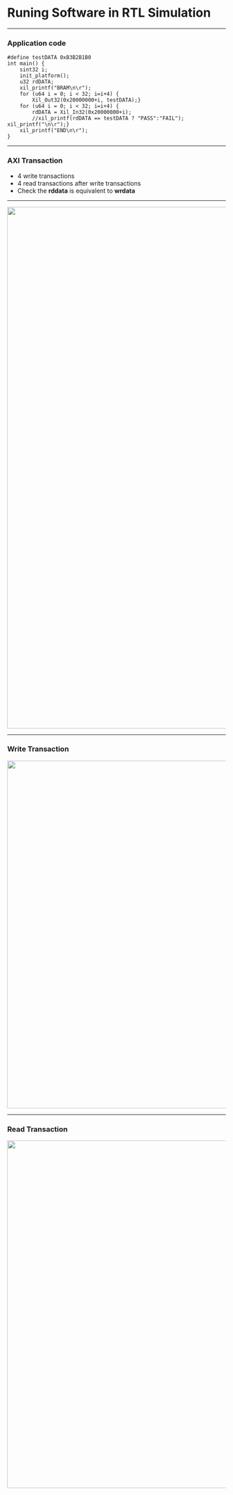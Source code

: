 # Runing Software in RTL Simulation

---
### Application code
```
#define testDATA 0xB3B2B1B0
int main() {
    sint32 i;
    init_platform();
    u32 rdDATA;
    xil_printf("BRAM\n\r");
    for (u64 i = 0; i < 32; i=i+4) {
        Xil_Out32(0x20000000+i, testDATA);}
    for (u64 i = 0; i < 32; i=i+4) {
        rdDATA = Xil_In32(0x20000000+i);
        //xil_printf(rdDATA == testDATA ? "PASS":"FAIL"); xil_printf("\n\r");}
    xil_printf("END\n\r");
}
```

---
### AXI Transaction
* 4 write transactions
* 4 read transactions after write transactions
* Check the **rddata** is equivalent to **wrdata**

---
<img src="https://github.com/user-attachments/assets/18d34b95-06fe-4a52-ba8f-78d1ce0e0b2a" width=1200>


 
---
### Write Transaction

<img src="https://github.com/user-attachments/assets/d8f8f926-49c4-41b2-a9b0-6f9adbf9c5d1" width=800>


---
### Read Transaction

<img src="https://github.com/user-attachments/assets/0a0066c1-2f6f-4ac7-82ad-f40bfac33592" width=800>
